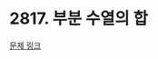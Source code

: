# 2817. 부분 수열의 합

[문제 링크](https://swexpertacademy.com/main/talk/solvingClub/problemView.do?solveclubId=AZC_w6Z6yygDFAQW&contestProbId=AV7IzvG6EksDFAXB&probBoxId=AZDJWmAq-hkDFAVs&type=PROBLEM&problemBoxTitle=2w_homework&problemBoxCnt=3)